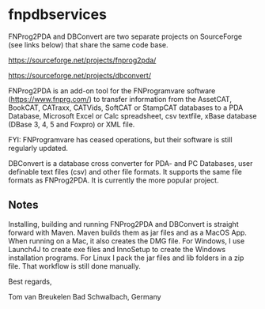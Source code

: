 # fnpdbservices
FNProg2PDA and DBConvert are two separate projects on SourceForge (see links below) that share the same code base.

https://sourceforge.net/projects/fnprog2pda/

https://sourceforge.net/projects/dbconvert/


FNProg2PDA is an add-on tool for the FNProgramvare software (https://www.fnprg.com/) to transfer information from the AssetCAT, BookCAT, 
CATraxx, CATVids, SoftCAT or StampCAT databases to a PDA Database, Microsoft Excel or Calc spreadsheet, csv textfile, xBase database (DBase 3, 4, 5 and Foxpro) or XML file.

FYI: FNProgramvare has ceased operations, but their software is still regularly updated. 

DBConvert is a database cross converter for PDA- and PC Databases, user definable text files (csv) and other file formats. It supports the same file formats as FNProg2PDA. It is currently the more popular project.

Notes
-----
Installing, building and running FNProg2PDA and DBConvert is straight forward with Maven. Maven builds them as jar files and as a MacOS 
App. When running on a Mac, it also creates the DMG file. For Windows, I use Launch4J to create exe files and InnoSetup to create the
Windows installation programs. For Linux I pack the jar files and lib folders in a zip file. That workflow is still done manually.

Best regards,

Tom van Breukelen
Bad Schwalbach, Germany
